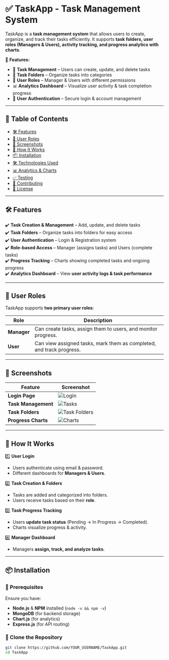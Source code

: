 # ✅ TaskApp - Task Management System  

TaskApp is a **task management system** that allows users to create, organize, and track their tasks efficiently. It supports **task folders, user roles (Managers & Users), activity tracking, and progress analytics with charts**.  

🚀 **Features:**  
- 📝 **Task Management** – Users can create, update, and delete tasks  
- 📂 **Task Folders** – Organize tasks into categories  
- 👥 **User Roles** – Manager & Users with different permissions  
- 📊 **Analytics Dashboard** – Visualize user activity & task completion progress  
- 🔑 **User Authentication** – Secure login & account management  

---

## 📜 Table of Contents
- [🛠 Features](#-features)
- [👥 User Roles](#-user-roles)
- [📸 Screenshots](#-screenshots)
- [🚀 How It Works](#-how-it-works)
- [📦 Installation](#-installation)
- [🛠 Technologies Used](#-technologies-used)
- [📊 Analytics & Charts](#-analytics--charts)
- [✅ Testing](#-testing)
- [🤝 Contributing](#-contributing)
- [📜 License](#-license)

---

## 🛠 **Features**
✔️ **Task Creation & Management** – Add, update, and delete tasks  
✔️ **Task Folders** – Organize tasks into folders for easy access  
✔️ **User Authentication** – Login & Registration system  
✔️ **Role-based Access** – Manager (assigns tasks) and Users (complete tasks)  
✔️ **Progress Tracking** – Charts showing completed tasks and ongoing progress  
✔️ **Analytics Dashboard** – View **user activity logs & task performance**  

---

## 👥 **User Roles**
TaskApp supports **two primary user roles**:

| Role | Description |
|------|------------|
| **Manager** | Can create tasks, assign them to users, and monitor progress. |
| **User** | Can view assigned tasks, mark them as completed, and track progress. |

---

## 📸 **Screenshots**
| Feature  | Screenshot |
|----------|-----------|
| **Login Page** | ![Login](docs/images/login.png) |
| **Task Management** | ![Tasks](docs/images/task-list.png) |
| **Task Folders** | ![Task Folders](docs/images/task-folders.png) |
| **Progress Charts** | ![Charts](docs/images/user-progress-chart.png) |

---

## 🚀 **How It Works**
1️⃣ **User Login**  
   - Users authenticate using email & password.  
   - Different dashboards for **Managers & Users**.

2️⃣ **Task Creation & Folders**  
   - Tasks are added and categorized into folders.  
   - Users receive tasks based on their **role**.

3️⃣ **Task Progress Tracking**  
   - Users **update task status** (Pending → In Progress → Completed).  
   - Charts visualize progress & activity.

4️⃣ **Manager Dashboard**  
   - Managers **assign, track, and analyze tasks**.

---

## 📦 **Installation**
### 🔹 Prerequisites
Ensure you have:
- **Node.js** & **NPM** installed (`node -v && npm -v`)
- **MongoDB** (for backend storage)
- **Chart.js** (for analytics)
- **Express.js** (for API routing)

### 🔹 Clone the Repository
```sh
git clone https://github.com/YOUR_USERNAME/TaskApp.git
cd TaskApp
